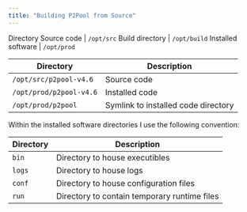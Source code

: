 ```yaml
---
title: "Building P2Pool from Source"
---
```


Directory
Source code | `/opt/src`
Build directory | `/opt/build`
Installed software | `/opt/prod`

Directory               | Description
------------------------|-------------------
`/opt/src/p2pool-v4.6`  | Source code
`/opt/prod/p2pool-v4.6` | Installed code
`/opt/prod/p2pool`      | Symlink to installed code directory

Within the installed software directories I use the following convention:

Directory   | Description
------------|-------------------
`bin`       | Directory to house executibles 
`logs`      | Directory to house logs
`conf`      | Directory to house configuration files
`run`       | Directory to contain temporary runtime files
